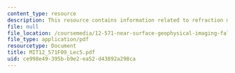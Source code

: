 ```yaml
---
content_type: resource
description: This resource contains information related to refraction migration methods.
file: null
file_location: /coursemedia/12-571-near-surface-geophysical-imaging-fall-2009/ce998e49395bb9e2ea52d43892a298ca_MIT12_571F09_Lec5.pdf
file_type: application/pdf
resourcetype: Document
title: MIT12_571F09_Lec5.pdf
uid: ce998e49-395b-b9e2-ea52-d43892a298ca
---
```

